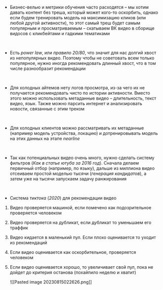 
- Бизнес-велью и метрики обучения часто расходятся – мы хотим давать контент без треша, который может кого-то оскорбить, однако если будем тренировать модель на максимизацию кликов (или любой другой активности), то этот самый треш будет самым популярным и просматриваемым – скатываем ВК видео в сборище видосов с кликбейтами и гадкими тематиками

&nbsp;

- Есть *power law*, или *правило 20/80*, что значит для нас долгий хвост из непопулярных видео. Поэтому чтобы не советовать всем только популярное, нужно иногда рекомендовать длинный хвост, что в том числе разнообразит рекомендации

&nbsp;

- Для холодных айтемов нету логов просмотра, из-за чего их не получается рекомендовать чисто по истории активности. Вместо этого можно использовать метаданные видео – длительность, текст видео, язык. Также можно парсить интернет и анализировать новости, связанные с этим треком

&nbsp;

- Для холодных клиентов можно рассматривать их метаданные (например модель устройства, локацию) и дотренировывать модель на этих данных на этапе *nearline*

&nbsp;

- Так как потенциальных видео очень много, нужно сделать систему фильтров (*Как в статье ютуба за 2016 год*). Сначала делаем первичный отбор (например, по языку), дальше из миллиона видео отсеиваем простой моделью тысячи (*генерация кандидатов*), а затем уже на тысячи запускаем задачу ранжирования

&nbsp;

-  Система *тиктока* (*2020*) для рекомендации видео
  1. Видео проверяется машиной, если помечено как подозрительное проверяется человеком
  2. Видео проверяется на дубликат, если дубликат то уменьшаем его траффик
  3. Видео кидается в маленький пул. Если плохо оценивается то уходит из рекомендаций
  4. Если видео оценивается как оскорбительное, проверяется человеком
  5. Если видео оценивается хорошо, то увеличивает свой пул, пока не дойдет до критерия останова (похайпило неделю и хватит)
     
     ![[Pasted image 20230815022626.png]]